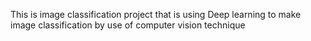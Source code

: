 This is image classification project that is using Deep learning to make image classification by use of computer vision technique
